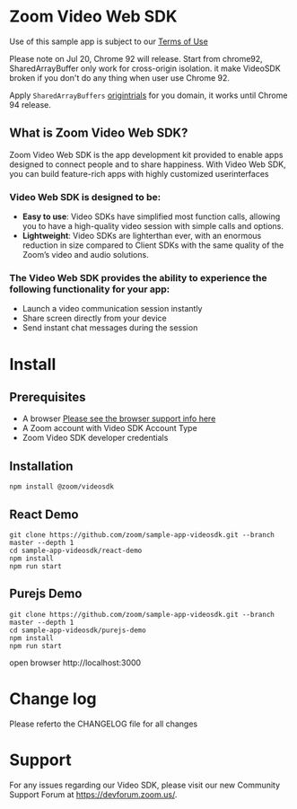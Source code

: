 # Zoom Video Web SDK
Use of this sample app is subject to our [Terms of Use](https://zoom.us/docs/en-us/zoom_api_license_and_tou.html)

Please note on Jul 20, Chrome 92 will release. Start from chrome92, SharedArrayBuffer only work for cross-origin isolation. it make VideoSDK broken if you don't do any thing when user use Chrome 92.

Apply `SharedArrayBuffers` [origintrials](https://developer.chrome.com/origintrials/#/trials/active) for you domain, it works until Chrome 94 release.

## What is Zoom Video Web SDK?
  Zoom Video Web SDK is the app development kit provided to enable apps designed to connect people and to
share happiness. With Video Web SDK, you can build feature-rich apps with highly customized userinterfaces

### Video Web SDK is designed to be:
* <strong>Easy to use</strong>: Video SDKs have simplified most function calls, allowing you to have a high-quality video session with simple calls and options.
* <strong>Lightweight</strong>: Video SDKs are lighterthan ever, with an enormous reduction in size compared to Client
SDKs with the same quality of the Zoomʼs video and audio solutions.
### The Video Web SDK provides the ability to experience the following functionality for your app:
* Launch a video communication session instantly
* Share screen directly from your device
* Send instant chat messages during the session

# Install 
## Prerequisites
* A browser [Please see the browser support info here](https://marketplace.zoom.us/docs/sdk/video/web)
* A Zoom account with Video SDK Account Type
* Zoom Video SDK developer credentials

## Installation
```
npm install @zoom/videosdk
```

## React Demo
```
git clone https://github.com/zoom/sample-app-videosdk.git --branch master --depth 1
cd sample-app-videosdk/react-demo
npm install
npm run start

```

## Purejs Demo
```
git clone https://github.com/zoom/sample-app-videosdk.git --branch master --depth 1
cd sample-app-videosdk/purejs-demo
npm install
npm run start

```
open browser http://localhost:3000

# Change log
Please referto the CHANGELOG file for all changes

# Support
For any issues regarding our Video SDK, please visit our new Community Support Forum at
https://devforum.zoom.us/.
